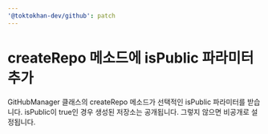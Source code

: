 ```yaml
---
'@toktokhan-dev/github': patch
---
```


# createRepo 메소드에 isPublic 파라미터 추가

GitHubManager 클래스의 createRepo 메소드가 선택적인 isPublic 파라미터를 받습니다. isPublic이 true인 경우 생성된 저장소는 공개됩니다. 그렇지 않으면 비공개로 설정됩니다.
